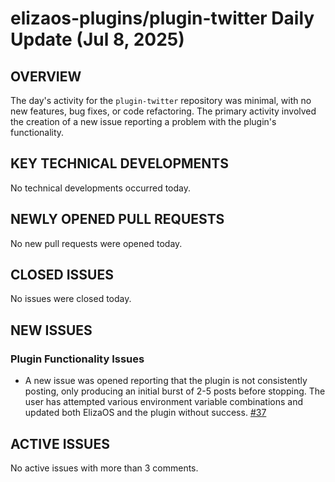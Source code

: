 # elizaos-plugins/plugin-twitter Daily Update (Jul 8, 2025)
## OVERVIEW 
The day's activity for the `plugin-twitter` repository was minimal, with no new features, bug fixes, or code refactoring. The primary activity involved the creation of a new issue reporting a problem with the plugin's functionality.

## KEY TECHNICAL DEVELOPMENTS
No technical developments occurred today.

## NEWLY OPENED PULL REQUESTS
No new pull requests were opened today.

## CLOSED ISSUES
No issues were closed today.

## NEW ISSUES
### Plugin Functionality Issues
- A new issue was opened reporting that the plugin is not consistently posting, only producing an initial burst of 2-5 posts before stopping. The user has attempted various environment variable combinations and updated both ElizaOS and the plugin without success. [#37](https://github.com/elizaos-plugins/plugin-twitter/issues/37)

## ACTIVE ISSUES
No active issues with more than 3 comments.